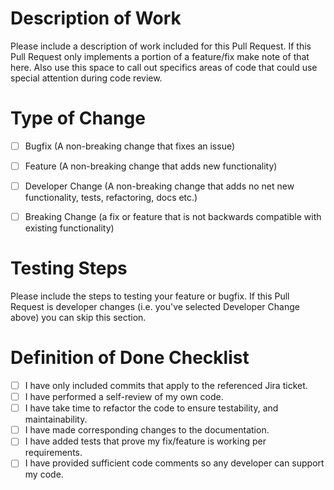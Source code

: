 # Description of Work

Please include a description of work included for this Pull Request.
If this Pull Request only implements a portion of a feature/fix make note of that here.
Also use this space to call out specifics areas of code that could use special attention during code review.


# Type of Change

- [ ] Bugfix (A non-breaking change that fixes an issue)
- [ ] Feature (A non-breaking change that adds new functionality)
- [ ] Developer Change (A non-breaking change that adds no net new functionality, tests, refactoring, docs etc.)
- [ ] Breaking Change (a fix or feature that is not backwards compatible with existing functionality)


# Testing Steps

Please include the steps to testing your feature or bugfix.
If this Pull Request is developer changes (i.e. you've selected Developer Change above) you can skip this section.


# Definition of Done Checklist

- [ ] I have only included commits that apply to the referenced Jira ticket.
- [ ] I have performed a self-review of my own code.
- [ ] I have take time to refactor the code to ensure testability, and maintainability.
- [ ] I have made corresponding changes to the documentation.
- [ ] I have added tests that prove my fix/feature is working per requirements.
- [ ] I have provided sufficient code comments so any developer can support my code.
